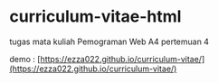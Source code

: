 # curriculum-vitae-html
tugas mata kuliah Pemograman Web A4 pertemuan 4

demo : [https://ezza022.github.io/curriculum-vitae/](https://ezza022.github.io/curriculum-vitae/)
